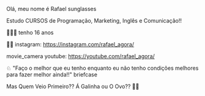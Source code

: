 Olá, meu nome é Rafael sunglasses

Estudo CURSOS de Programação, Marketing, Inglês e Comunicação!!

🙋🏽‍♂️ tenho 16 anos

🤳🏾 instagram: https://instagram.com/rafael_agora/

movie_camera youtube: https://youtube.com/rafael_agora/

♘ "Faço o melhor que eu tenho enquanto eu não tenho condições melhores para fazer melhor ainda!!" briefcase

Mas Quem Veio Primeiro?? Á Galinha ou O Ovo?? 🥚🐔

